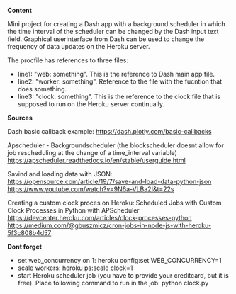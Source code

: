 

**Content**

Mini project for creating a Dash app with a background scheduler in which the time interval of the scheduler can be changed by the Dash input text field. 
Graphical userinterface from Dash can be used to change the frequency of data updates on the Heroku server.  

The procfile has references to three files: 
- line1: "web: something". This is the reference to Dash main app file.
- line2: "worker: something". Reference to the file with the fucntion that does something. 
- line3: "clock: something". This is the reference to the clock file that is supposed to run on the Heroku server continually.

**Sources**

Dash basic callback example:
https://dash.plotly.com/basic-callbacks

Apscheduler - Backgroundscheduler (the blockscheduler doesnt allow for job rescheduling at the change of a time_interval variable)
https://apscheduler.readthedocs.io/en/stable/userguide.html

Savind and loading data with JSON:
https://opensource.com/article/19/7/save-and-load-data-python-json
https://www.youtube.com/watch?v=9N6a-VLBa2I&t=22s

Creating a custom clock proces on Heroku:
Scheduled Jobs with Custom Clock Processes in Python with APScheduler
https://devcenter.heroku.com/articles/clock-processes-python
https://medium.com/@gbuszmicz/cron-jobs-in-node-js-with-heroku-5f3c808b4d57


**Dont forget**

- set web_concurrency on 1:
  heroku config:set WEB_CONCURRENCY=1
- scale workers:
  heroku ps:scale clock=1
- start Heroku scheduler job (you have to provide your creditcard, but it is free). Place following command to run in the job:
  python clock.py


